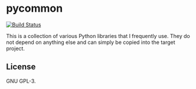 # pycommon
[![Build Status](https://travis-ci.org/johndoe31415/pycommon.svg?branch=master)](https://travis-ci.org/johndoe31415/pycommon)

This is a collection of various Python libraries that I frequently use. They do
not depend on anything else and can simply be copied into the target project.

## License
GNU GPL-3.
